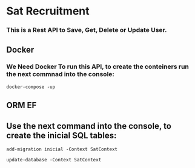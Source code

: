 # Sat Recruitment

### This is a Rest API to Save, Get, Delete or Update User.

## Docker 
### We Need Docker To run this API, to create the conteiners run the next commnad into the console:

```
docker-compose -up
```

## ORM EF
## Use the next command into the console, to create the inicial SQL tables:

```
add-migration inicial -Context SatContext
```

```
update-database -Context SatContext
```